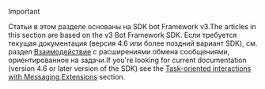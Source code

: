 > [!Important]
> <span data-ttu-id="009f8-101">Статьи в этом разделе основаны на SDK bot Framework v3.</span><span class="sxs-lookup"><span data-stu-id="009f8-101">The articles in this section are based on the v3 Bot Framework SDK.</span></span> <span data-ttu-id="009f8-102">Если требуется текущая документация (версия 4.6 или более поздний вариант SDK), см. раздел [Взаимодействие](~/messaging-extensions/what-are-messaging-extensions.md) с расширениями обмена сообщениями, ориентированное на задачи.</span><span class="sxs-lookup"><span data-stu-id="009f8-102">If you're looking for current documentation (version 4.6 or later version of the SDK) see the [Task-oriented interactions with Messaging Extensions](~/messaging-extensions/what-are-messaging-extensions.md) section.</span></span>
